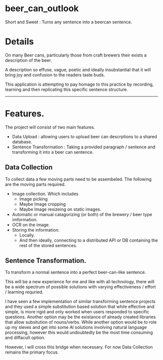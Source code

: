# beer_can_outlook
Short and Sweet : Turns any sentence into a beercan sentence.

# Details

On many Beer cans, particularly those from craft brewers their exists a description of the beer.

A description so effuse, vague, poetic and ideally insubstantial that it will bring joy and confusion to the readers taste buds.

This application is attempting to pay homage to this practice by recording, learning and then replicating this specific sentence structure.

---

# Features. 

The project will consist of two main features. 
  * Data Upload : allowing users to upload beer can descrptions to a shared database.
  * Sentence Transformation : Taking a provided paragraph / sentence and transforming it into a beer can sentence. 

## Data Collection

To collect data a few moving parts need to be assembeled. The following are the moving parts required. 
  * Image collection. Which includes 
    * Image picking 
    * Maybe Image cropping
    * Maybe Image resizeing on static images. 
  * Automatic or manual catagorizing (or both) of the brewery / beer type imformation.
  * OCR on the image. 
  * Storing the information. 
    * Locally.
    * And then ideally, connecting to a distributed API or DB containing the rest of the stored sentences.

## Sentence Transformation.

To transform a normal sentence into a perfect beer-can-like sentence.

This will be a new experience for me and like with all technology, there will be a wide spectrum of possible solutions with varying effectiveness / effort / learning requried. 

I have seen a few implementation of similar transforming sentence projects and they used a simple substitution based solution that while effective and simple, is more rigid and only worked when users responded to specific questions. Another option may be the existance of already created libraries that allow subsitution of nouns/verbs. While another option would be to role up my sleves and get into some AI solutions involving natural language processing, however this would undoubtedly be the most time consuming and diffacult option. 

However, i will cross this bridge when necessary. For now Data Collection remains the primary focus.
